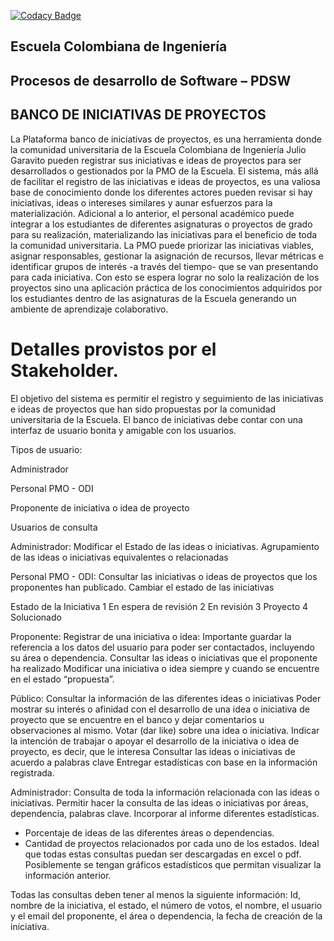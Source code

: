 [![Codacy Badge](https://api.codacy.com/project/badge/Grade/0390ae2999084069b73f56e8cd68e3a6)](https://www.codacy.com/app/Stilink/2018-2-PROYPDSW-LMJVMP?utm_source=github.com&amp;utm_medium=referral&amp;utm_content=Stilink/2018-2-PROYPDSW-LMJVMP&amp;utm_campaign=Badge_Grade)


## Escuela Colombiana de Ingeniería
## Procesos de desarrollo de Software – PDSW
## BANCO DE INICIATIVAS DE PROYECTOS

La Plataforma banco de iniciativas de proyectos, es una herramienta donde la comunidad universitaria de la Escuela Colombiana de Ingeniería Julio Garavito pueden registrar sus iniciativas e ideas de proyectos para ser desarrollados o gestionados por la PMO de la Escuela. El sistema, más allá de facilitar el registro de las iniciativas e ideas de proyectos, es una valiosa base de conocimiento donde los diferentes actores pueden revisar si hay iniciativas, ideas o intereses similares y aunar esfuerzos para la materialización. Adicional a lo anterior, el personal académico puede integrar a los estudiantes de diferentes asignaturas o proyectos de grado para su realización, materializando las iniciativas para el beneficio de toda la comunidad universitaria. La PMO puede priorizar las iniciativas viables, asignar responsables, gestionar la asignación de recursos, llevar métricas e identificar grupos de interés -a través del tiempo- que se van presentando para cada iniciativa. Con esto se espera lograr no solo la realización de los proyectos sino una aplicación práctica de los conocimientos adquiridos por los estudiantes dentro de las asignaturas de la Escuela generando un ambiente de aprendizaje colaborativo.


# Detalles provistos por el Stakeholder.


El objetivo del sistema es permitir el registro y seguimiento de las iniciativas e ideas de proyectos que han sido propuestas por la comunidad universitaria de la Escuela. El banco de iniciativas debe contar con una interfaz de usuario bonita y amigable con los usuarios.
 
Tipos de usuario:
 
Administrador
 
Personal PMO - ODI
 
Proponente de iniciativa o idea de proyecto
 
Usuarios de consulta
 
 
Administrador:
Modificar el Estado de las ideas o iniciativas.
Agrupamiento de las ideas o iniciativas equivalentes o relacionadas

Personal PMO - ODI:
Consultar las iniciativas o ideas de proyectos que los proponentes han publicado.
Cambiar el estado de las iniciativas
	
	
Estado de la Iniciativa
1 En espera de revisión
2 En revisión
3 Proyecto
4 Solucionado

Proponente:
Registrar de una iniciativa o idea: Importante guardar la referencia a los datos del usuario para poder ser contactados, incluyendo su área o dependencia.
Consultar las ideas o iniciativas que el proponente ha realizado
Modificar una iniciativa o idea siempre y cuando se encuentre en el estado “propuesta”.
 
Público:
Consultar la información de las diferentes ideas o iniciativas 
Poder mostrar su interés o afinidad con el desarrollo de una idea o iniciativa de proyecto que se encuentre en el banco y dejar comentarios u observaciones al mismo. 
Votar (dar like) sobre una idea o iniciativa.
Indicar la intención de trabajar o apoyar el desarrollo de la iniciativa o idea de proyecto, es decir, que le interesa
Consultar las ideas o iniciativas de acuerdo a palabras clave
Entregar estadísticas con base en la información registrada.
 
Administrador:
Consulta de toda la información relacionada con las ideas o iniciativas. Permitir hacer la consulta de las ideas o iniciativas por áreas, dependencia, palabras clave.
Incorporar al informe diferentes estadísticas.
* Porcentaje de ideas de las diferentes áreas o dependencias.
* Cantidad de proyectos relacionados por cada uno de los estados.
Ideal que todas estas consultas puedan ser descargadas en excel o pdf. Posiblemente se tengan gráficos estadísticos que permitan visualizar la información anterior.

Todas las consultas deben tener al menos la siguiente información: Id, nombre de la iniciativa, el estado, el número de votos, el nombre, el usuario y el email del proponente, el área o dependencia, la fecha de creación de la iniciativa.


